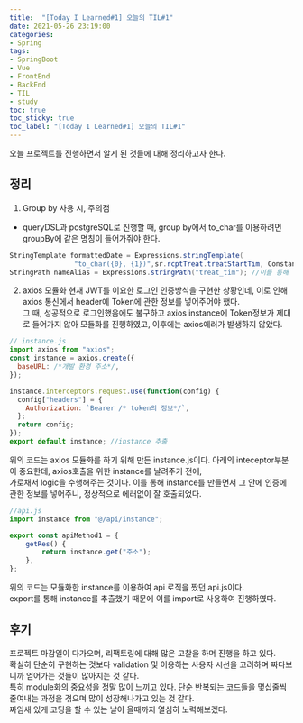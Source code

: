 ```yaml
---
title:  "[Today I Learned#1] 오늘의 TIL#1"
date: 2021-05-26 23:19:00
categories:
- Spring
tags:
- SpringBoot
- Vue
- FrontEnd  
- BackEnd
- TIL
- study
toc: true
toc_sticky: true
toc_label: "[Today I Learned#1] 오늘의 TIL#1"
---
```

오늘 프로젝트를 진행하면서 알게 된 것들에 대해 정리하고자 한다.

## 정리
1. Group by 사용 시, 주의점
- queryDSL과 postgreSQL로 진행할 때, group by에서 to_char를 이용하려면 groupBy에 같은 명칭이 들어가줘야 한다.

```java
StringTemplate formattedDate = Expressions.stringTemplate(
                "to_char({0}, {1})",sr.rcptTreat.treatStartTim, ConstantImpl.create("Month")); //to_char()는 1~12 같은 숫자 달을 january, ...등으로 바꿔짐
StringPath nameAlias = Expressions.stringPath("treat_tim"); //이를 통해 컬럼명을 맞춰준다면 정상작동이 가능하다!!
```

2. axios 모듈화
현재 JWT를 이요한 로그인 인증방식을 구현한 상황인데, 이로 인해 axios 통신에서 header에 Token에 관한 정보를 넣어주어야 했다.  
그 때, 성공적으로 로그인했음에도 불구하고 axios instance에 Token정보가 제대로 들어가지 않아 모듈화를 진행하였고, 이후에는 axios에러가 발생하지 않았다.
```javascript
// instance.js
import axios from "axios";
const instance = axios.create({
  baseURL: /*개발 환경 주소*/,
});

instance.interceptors.request.use(function(config) {
  config["headers"] = {
    Authorization: `Bearer /* token의 정보*/`,
  };
  return config;
});
export default instance; //instance 추출
```   
위의 코드는 axios 모듈화를 하기 위해 만든 instance.js이다. 아래의 inteceptor부분이 중요한데, axios호출을 위한 instance를 날려주기 전에,  
가로채서 logic을 수행해주는 것이다. 이를 통해 instance를 만들면서 그 안에 인증에 관한 정보를 넣어주니, 정상적으로 에러없이 잘 호출되었다.

```javascript
//api.js
import instance from "@/api/instance";

export const apiMethod1 = {
    getRes() {
        return instance.get("주소");
    },
};
```
위의 코드는 모듈화한 instance를 이용하여 api 로직을 짰던 api.js이다.  
export를 통해 instance를 추출했기 때문에 이를 import로 사용하여 진행하였다.

## 후기
프로젝트 마감일이 다가오며, 리팩토링에 대해 많은 고찰을 하며 진행을 하고 있다.  
확실히 단순히 구현하는 것보다 validation 및 이용하는 사용자 시선을 고려하며 짜다보니까 얻어가는 것들이 많아지는 것 같다.  
특히 module화의 중요성을 정말 많이 느끼고 있다. 단순 반복되는 코드들을 몇십줄씩 줄여내는 과정을 겪으며 많이 성장해나가고 있는 것 같다.  
짜임새 있게 코딩을 할 수 있는 날이 올때까지 열심히 노력해보겠다.
